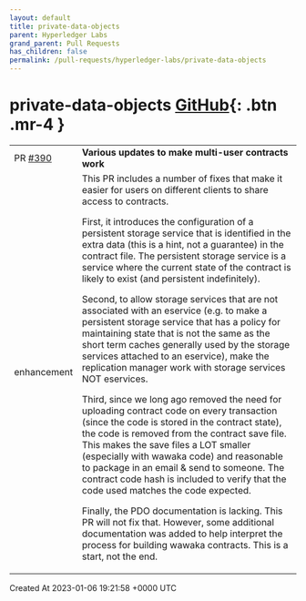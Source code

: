 ```yaml
---
layout: default
title: private-data-objects
parent: Hyperledger Labs
grand_parent: Pull Requests
has_children: false
permalink: /pull-requests/hyperledger-labs/private-data-objects
---
```


# private-data-objects <span class="fs-3 right-align">[GitHub](https://github.com/hyperledger-labs/private-data-objects){: .btn .mr-4 }</span>


<div>
    <table>
        <tr>
            <td>
                PR <a href="https://github.com/hyperledger-labs/private-data-objects/pull/390" class=".btn">#390</a>
            </td>
            <td>
                <b>
                    Various updates to make multi-user contracts work
                </b>
            </td>
        </tr>
        <tr>
            <td>
                <span class="chip">enhancement</span>
            </td>
            <td>
                This PR includes a number of fixes that make it easier for users on different clients to share access to contracts. 

First, it introduces the configuration of a persistent storage service that is identified in the extra data (this is a hint, not a guarantee) in the contract file. The persistent storage service is a service where the current state of the contract is likely to exist (and persistent indefinitely).

Second, to allow storage services that are not associated with an eservice (e.g. to make a persistent storage service that has a policy for maintaining state that is not the same as the short term caches generally used by the storage services attached to an eservice), make the replication manager work with storage services NOT eservices. 

Third, since we long ago removed the need for uploading contract code on every transaction (since the code is stored in the contract state), the code is removed from the contract save file. This makes the save files a LOT smaller (especially with wawaka code) and reasonable to package in an email & send to someone. The contract code hash is included to verify that the code used matches the code expected. 

Finally, the PDO documentation is lacking. This PR will not fix that. However, some additional documentation was added to help interpret the process for building wawaka contracts. This is a start, not the end.
            </td>
        </tr>
    </table>
    <div class="right-align">
        Created At 2023-01-06 19:21:58 +0000 UTC
    </div>
</div>

